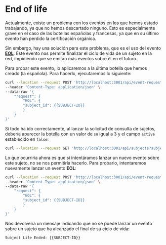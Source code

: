 # End of life

Actualmente, existe un problema con los eventos en los que hemos estado trabajando, ya que no hemos descartado ninguno. Esto es especialmente grave en el caso de las botellas españolas y francesas, ya que en su último evento han perdido la certificación orgánica.

Sin embargo, hay una solución para este problema, que es el uso del evento [**EOL**](../../discover/events.md#end-of-life-event-eol). Este evento nos permite finalizar el ciclo de vida de un sujeto en la red, impidiendo que se emitan más eventos sobre él en el futuro.

Para probar este evento, lo aplicaremos a la última botella que hemos creado (la española). Para hacerlo, ejecutaremos lo siguiente:

```bash
curl --location --request POST 'http://localhost:3001/api/event-requests' \
--header 'Content-Type: application/json' \
--data-raw '{
    "request": {
        "EOL": {
        "subject_id": {{SUBJECT-ID}}
        }
    }
}'
```

Si todo ha ido correctamente, al lanzar la solicitud de consulta de sujetos, debería aparecer la botella con un valor de `sn` igual a 3 y el campo `active` establecido en `false`:

```bash
curl --location --request GET 'http://localhost:3001/api/subjects?subject_type=all&governanceid={{GOVERNANCE-ID}}'
```

Lo que ocurriría ahora es que si intentáramos lanzar un nuevo evento sobre este sujeto, no se nos permitiría hacerlo. Para probarlo, intentaremos nuevamente lanzar un evento **EOL**:

```bash
curl --location --request POST 'http://localhost:3001/api/event-requests' \
--header 'Content-Type: application/json' \
--data-raw '{
    "request": {
        "EOL": {
        "subject_id": {{SUBJECT-ID}}
        }
    }
}'
```

Nos devolvería un mensaje indicando que no se puede lanzar un evento sobre un sujeto que ha alcanzado el final de su ciclo de vida:

```
Subject Life Ended: {{SUBJECT-ID}}
```